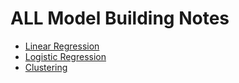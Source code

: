 # ALL Model Building Notes

  - [Linear Regression](https://github.com/susantamoh84/Upgrad/blob/master/notes/linear_regression.md)
  - [Logistic Regression](https://github.com/susantamoh84/Upgrad/blob/master/notes/logistic_regression.md)
  - [Clustering](https://github.com/susantamoh84/Upgrad/blob/master/notes/clustering.md)
